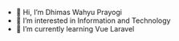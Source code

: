 - 👋 Hi, I’m Dhimas Wahyu Prayogi
- 👀 I’m interested in Information and Technology
- 🌱 I’m currently learning Vue Laravel

<!---
Dhimas46/Dhimas46 is a ✨ special ✨ repository because its `README.md` (this file) appears on your GitHub profile.
You can click the Preview link to take a look at your changes.
--->
